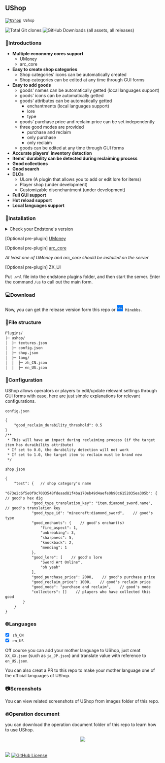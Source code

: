 ## UShop

<code><a href="https://github.com/umarurize/UShop"><img height="25" src="https://github.com/umarurize/UShop/blob/master/logo/UShop.jpg" alt="UShop" /></a>&nbsp;UShop</code>

![Total Git clones](https://img.shields.io/badge/dynamic/json?label=Total%20Git%20clones&query=$&url=https://cdn.jsdelivr.net/gh/umarurize/UShop@master/clone_count.txt&color=brightgreen)
![GitHub Downloads (all assets, all releases)](https://img.shields.io/github/downloads/umarurize/UShop/total)

### :bell:Introductions
* **Multiple ecnonomy cores support**
    *  UMoney
    *  arc_core 
* **Easy to create shop categories**
    *  Shop categories' icons can be automatically created
    *  Shop categories can be edited at any time through GUI forms
* **Easy to add goods**
    *  goods' names can be automatically getted (local languages support)
    *  goods' icons can be automatically getted
    *  goods' attributes can be automatically getted
        *  enchantments (local languages support)
        *  lore
        *  type
    *  goods' purchase price and reclaim price can be set independently
    *  three good modes are provided
        *  purchase and reclaim
        *  only purchase
        *  only reclaim
    *  goods can be edited at any time through GUI forms
*  **Accurate players' inventory detection**
*  **Items' durability can be detected during reclaiming process**
*  **Good collections**
*  **Good search**
*  **DLCs**
   *  ULore (A plugin that allows you to add or edit lore for items)
   *  Player shop (under development)
   *  Customizable disenchantment (under development)
*  **Full GUI support**
*  **Hot reload support**
*  **Local languages support**
        
### :hammer:Installation
<details>
<summary>Check your Endstone's version</summary>

*  **Endstone 0.10.0+**
   *   250816
*  **Endstone 0.7.3 - Endstone 0.8.2**
    *  250511 
*  **Endstone 0.6.0 - Endstone 0.7.2**
    *  250309
    *  250227
    
</details>

[Optional pre-plugin] [UMoney](https://github.com/umarurize/UMoney)

[Optional pre-plugin] [arc_core](https://github.com/umarurize/UMoney)

*At least one of UMoney and arc_core should be installed on the server*

[Optional pre-plugin] ZX_UI

Put `.whl` file into the endstone plugins folder, and then start the server. Enter the command `/us` to call out the main form.

### :computer:Download
Now, you can get the release version form this repo or <code><a href="https://www.minebbs.com/resources/ushop.10103/"><img height="20" src="https://github.com/umarurize/umaru-cdn/blob/main/images/minebbs.png" alt="Minebbs" /></a>&nbsp;Minebbs</code>.

### :file_folder:File structure
```
Plugins/
├─ ushop/
│  ├─ textures.json
│  ├─ config.json
│  ├─ shop.json
│  ├─ lang/
│  │  ├─ zh_CN.json
│  │  ├─ en_US.json
```

### :pencil:Configuration
UShop allows operators or players to edit/update relevant settings through GUI forms with ease, here are just simple explanations for relevant configurations.

`config.json`
```json5
{
    "good_reclaim_durability_threshold": 0.5
}
/**
 * This will have an impact during reclaiming process (if the target item has duraibility attribute)
 * If set to 0.0, the durability detection will not work
 * If set to 1.0, the target item to reclaim must be brand new
 */
```

`shop.json`
```json5
{
    "test": {   // shop category's name
        "673e2c6f5e0f9c7003548fdeaad81f4ba170eb49d4aefe0b90c6152035ea305b": {    // good's hex dig
            "good_type_translation_key": "item.diamond_sword.name",    // good's translation key
            "good_type_id": "minecraft:diamond_sword",    // good's type
            "good_enchants": {    // good's enchant(s)
                "fire_aspect": 1,
                "unbreaking": 3,
                "sharpness": 5,
                "knockback": 2,
                "mending": 1
            },
            "good_lore": [    // good's lore
                "Sword Art Online",
                "oh yeah"
            ],
            "good_purchase_price": 2000,    // good's purchase price
            "good_reclaim_price": 1000,    // good's reclaim price
            "good_mode": "purchase and reclaim",    // good's mode
            "collectors": []    // players who have collected this good
        }
    }
}
```

### :globe_with_meridians:Languages
- [x] `zh_CN`
- [x] `en_US`

Off course you can add your mother language to UShop, just creat `XX_XX.json` (such as `ja_JP.json`) and translate value with reference to `en_US.json`.

You can also creat a PR to this repo to make your mother language one of the official languages of UShop.

### :camera:Screenshots
You can view related screenshots of UShop from images folder of this repo.

### :fire:Operation document
you can download the operation document folder of this repo to learn how to use UShop.

<div style="width: 100%; text-align: center;">
  <img src="https://github.com/umarurize/UShop/blob/master/logo/UShop2.png" style="max-width: 100%; height: auto;">
</div>

</br>

![](https://img.shields.io/badge/language-python-blue.svg) [![GitHub License](https://img.shields.io/github/license/umarurize/UTP)](LICENSE)
